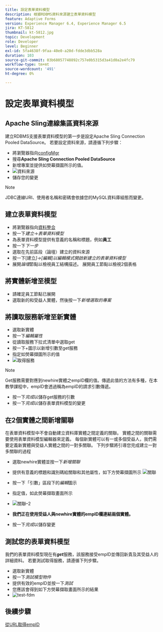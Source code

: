 ```yaml
---
title: 設定表單資料模型
description: 根據RDBMS資料來源建立表單資料模型
feature: Adaptive Forms
version: Experience Manager 6.4, Experience Manager 6.5
jira: KT-5812
thumbnail: kt-5812.jpg
topic: Development
role: Developer
level: Beginner
exl-id: 5fa4638f-9faa-40e0-a20d-fdde3dbb528a
duration: 103
source-git-commit: 03b68057748892c757e0b5315d3a41d0a2e4fc79
workflow-type: tm+mt
source-wordcount: '491'
ht-degree: 0%

---
```


# 設定表單資料模型

## Apache Sling連線集區資料來源

建立RDBMS支援表單資料模型的第一步是設定Apache Sling Connection Pooled DataSource。 若要設定資料來源，請遵循下列步驟：

* 將瀏覽器指向[configMgr](http://localhost:4502/system/console/configMgr)
* 搜尋&#x200B;**Apache Sling Connection Pooled DataSource**
* 新增專案並提供如熒幕擷圖所示的值。
* ![資料來源](assets/data-source.png)
* 儲存您的變更

>[!NOTE]
>JDBC連線URI、使用者名稱和密碼會依據您的MySQL資料庫組態而變更。


## 建立表單資料模型

* 將瀏覽器指向[資料整合](http://localhost:4502/aem/forms.html/content/dam/formsanddocuments-fdm)
* 按一下&#x200B;_建立_->_表單資料模型_
* 為表單資料模型提供有意義的名稱和標題，例如&#x200B;**員工**
* 按一下&#x200B;_下一步_
* 選取在先前區段（論壇）建立的資料來源
* 按一下[建立&#x200B;_]->[編輯]以編輯模式開啟新建立的表單資料模型_
* 展開&#x200B;_論壇_&#x200B;節點以檢視員工結構描述。 展開員工節點以檢視2個表格

## 將實體新增至模型

* 請確定員工節點已展開
* 選取新的和受益人實體，然後按一下&#x200B;_新增選取的專案_

## 將讀取服務新增至新實體

* 選取新實體
* 按一下&#x200B;_編輯屬性_
* 從讀取服務下拉式清單中選取get
* 按一下+圖示以新增引數至get服務
* 指定如熒幕擷圖所示的值
* ![取得服務](assets/get-service.png)
>[!NOTE]
> Get服務需要對應到newhire實體之empID欄的值。傳遞此值的方法有多種，在本教學課程中，empID會透過稱為empID的請求引數傳遞。
* 按一下&#x200B;_完成_&#x200B;以儲存get服務的引數
* 按一下&#x200B;_完成_&#x200B;以儲存表單資料模型的變更

## 在2個實體之間新增關聯

在表單資料模型中不會自動建立資料庫實體之間定義的關聯。 實體之間的關聯需要使用表單資料模型編輯器來定義。 每個新實體可以有一或多個受益人，我們需要定義新實體與受益人實體之間的一對多關聯。
下列步驟將引導您完成建立一對多關聯的過程

* 選取newhire實體並按一下&#x200B;_新增關聯_
* 提供有意義的標題和識別碼給關聯和其他屬性，如下方熒幕擷圖所示
  ![關聯](assets/association-entities-1.png)

* 按一下「引數」區段下的&#x200B;_編輯_&#x200B;圖示

* 指定值，如此熒幕擷取畫面所示
* ![關聯–2](assets/association-entities.png)
* **我們正在使用受益人與newhire實體的empID欄連結兩個實體。**
* 按一下&#x200B;_完成_&#x200B;以儲存變更

## 測試您的表單資料模型

我們的表單資料模型現在有&#x200B;**_get_**&#x200B;服務，該服務接受empID並傳回新貴及其受益人的詳細資料。 若要測試取得服務，請遵循下列步驟。

* 選取新實體
* 按一下&#x200B;_測試模型物件_
* 提供有效的empID並按一下&#x200B;_測試_
* 您應該會得到如下方熒幕擷取畫面所示的結果
* ![test-fdm](assets/test-form-data-model.png)

## 後續步驟

[從URL取得empID](./get-request-parameter.md)